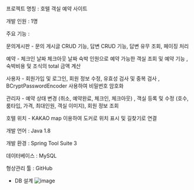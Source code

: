 프로젝트 명칭 : 호텔 객실 예약 사이트


개발 인원 : 1명


주요 기능 : 


문의게시판 - 문의 게시글 CRUD 기능, 답변 CRUD 기능, 답변 유무 조회, 페이징 처리



예약 - 체크인 날짜 체크아웃 날짜 숙박 인원으로 예약 가능한 객실 조회 및 예약 기능 , 숙박비용 및 조식의 total 금액 계산


사용자 - 회원가입 및 로그인, 회원 정보 수정, 유효성 검사 및 중복 검사 , BCryptPasswordEncoder 사용하여 비밀번호 암호화


관리자 - 예약 상태 변경 (취소, 예약완료, 체크인, 체크아웃) , 객실 등록 및 수정 (호수, 룸타입, 가격, 최대인원, 객실 이미지), 회원 정보 조회


호텔 위치 - KAKAO map 이용하여 도커로 위치 표시 및 길찾기로 연결


개발 언어 : Java 1.8


개발 환경 : Spring Tool Suite 3


데이터베이스 : MySQL


형상관리 툴 : GitHub








* DB 설계 
![image](https://user-images.githubusercontent.com/94948667/231437975-67d037a2-7d22-49b5-9181-0ab886bdb4fc.png)
